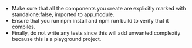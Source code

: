 - Make sure that all the components you create are explicitly marked with standalone:false, imported to app.module.
- Ensure that you run npm install and npm run build to verify that it compiles.
- Finally, do not write any tests since this will add unwanted complexity because this is a playground project.
